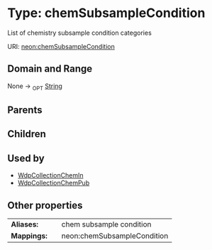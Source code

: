 
# Type: chemSubsampleCondition


List of chemistry subsample condition categories

URI: [neon:chemSubsampleCondition](https://data.neonscience.org/chemSubsampleCondition)


## Domain and Range

None ->  <sub>OPT</sub> [String](types/String.md)

## Parents


## Children


## Used by

 * [WdpCollectionChemIn](WdpCollectionChemIn.md)
 * [WdpCollectionChemPub](WdpCollectionChemPub.md)

## Other properties

|  |  |  |
| --- | --- | --- |
| **Aliases:** | | chem subsample condition |
| **Mappings:** | | neon:chemSubsampleCondition |

